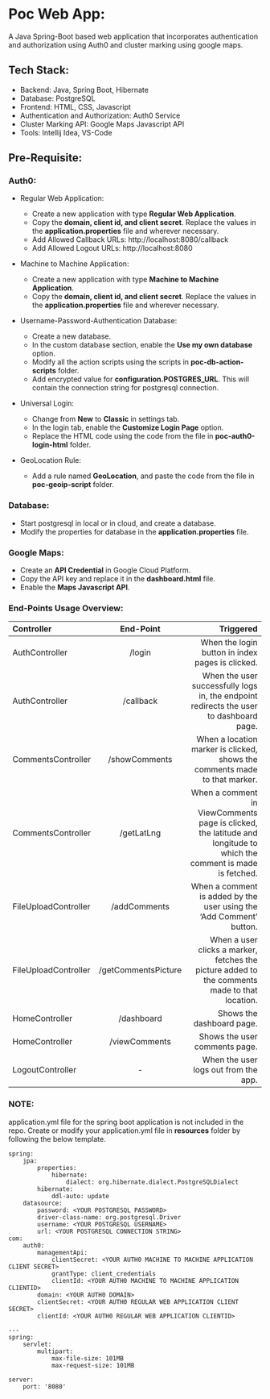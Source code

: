 # Poc Web App:

A Java Spring-Boot based web application that incorporates authentication and authorization using Auth0 and cluster marking using google maps.

## Tech Stack:

- Backend: Java, Spring Boot, Hibernate
- Database: PostgreSQL
- Frontend: HTML, CSS, Javascript
- Authentication and Authorization: Auth0 Service
- Cluster Marking API: Google Maps Javascript API
- Tools: Intellij Idea, VS-Code

## Pre-Requisite:

### Auth0:

- Regular Web Application:

    - Create a new application with type **Regular Web Application**.
    - Copy the **domain, client id, and client secret**. Replace the values in the **application.properties** file and wherever necessary.
    - Add Allowed Callback URLs: http<span></span>://localhost:8080/callback
    - Add Allowed Logout URLs: http<span></span>://localhost:8080

- Machine to Machine Application:

    - Create a new application with type **Machine to Machine Application**.
    - Copy the **domain, client id, and client secret**. Replace the values in the **application.properties** file and wherever necessary.

- Username-Password-Authentication Database:

    - Create a new database.
    - In the custom database section, enable the **Use my own database** option.
    - Modify all the action scripts using the scripts in **poc-db-action-scripts** folder.
    - Add encrypted value for **configuration.POSTGRES_URL**. This will contain the connection string for postgresql connection.

- Universal Login:

    - Change from **New** to **Classic** in settings tab.
    - In the login tab, enable the **Customize Login Page** option.
    - Replace the HTML code using the code from the file in **poc-auth0-login-html** folder.

- GeoLocation Rule:

    - Add a rule named **GeoLocation**, and paste the code from the file in **poc-geoip-script** folder.

### Database:

- Start postgresql in local or in cloud, and create a database.
- Modify the properties for database in the **application.properties** file.

### Google Maps:

- Create an **API Credential** in Google Cloud Platform.
- Copy the API key and replace it in the **dashboard.html** file.
- Enable the **Maps Javascript API**.

### End-Points Usage Overview:

| Controller | End-Point | Triggered |
|:-----------|:---------:|----------:|
| AuthController | /login | When the login button in index pages is clicked. |
| AuthController | /callback | When the user successfully logs in, the endpoint redirects the user to dashboard page. |
| CommentsController | /showComments | When a location marker is clicked, shows the comments made to that marker. |
| CommentsController | /getLatLng | When a comment in ViewComments page is clicked, the latitude and longitude to which the comment is made is fetched. |
| FileUploadController | /addComments | When a comment is added by the user using the ‘Add Comment’ button. |
| FileUploadController | /getCommentsPicture | When a user clicks a marker, fetches the picture added to the comments made to that location. |
| HomeController | /dashboard | Shows the dashboard page. |
| HomeController | /viewComments | Shows the user comments page. |
| LogoutController | - | When the user logs out from the app. |

### NOTE:

application.yml file for the spring boot application is not included in the repo. Create or modify your application.yml file in **resources** folder by following the below template.

```
spring:
    jpa:
        properties:
            hibernate:
                dialect: org.hibernate.dialect.PostgreSQLDialect
        hibernate:
            ddl-auto: update
    datasource:
        password: <YOUR POSTGRESQL PASSWORD>
        driver-class-name: org.postgresql.Driver
        username: <YOUR POSTGRESQL USERNAME>
        url: <YOUR POSTGRESQL CONNECTION STRING>
com:
    auth0:
        managementApi:
            clientSecret: <YOUR AUTH0 MACHINE TO MACHINE APPLICATION CLIENT SECRET>
            grantType: client_credentials
            clientId: <YOUR AUTH0 MACHINE TO MACHINE APPLICATION CLIENTID>
        domain: <YOUR AUTH0 DOMAIN>
        clientSecret: <YOUR AUTH0 REGULAR WEB APPLICATION CLIENT SECRET>
        clientId: <YOUR AUTH0 REGULAR WEB APPLICATION CLIENTID>

---
spring:
    servlet:
        multipart:
            max-file-size: 101MB
            max-request-size: 101MB

server:
    port: '8080'
```
